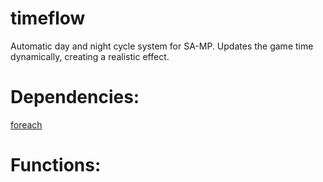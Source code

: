 # timeflow
Automatic day and night cycle system for SA-MP. Updates the game time dynamically, creating a realistic effect.

# Dependencies:
 [foreach](https://github.com/karimcambridge/samp-foreach)


# Functions:
